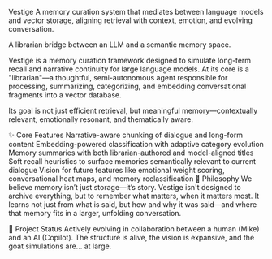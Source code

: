 Vestige
A memory curation system that mediates between language models and vector storage, aligning retrieval with context, emotion, and evolving conversation.

A librarian bridge between an LLM and a semantic memory space.

Vestige is a memory curation framework designed to simulate long-term recall and narrative continuity for large language models. At its core is a "librarian"—a thoughtful, semi-autonomous agent responsible for processing, summarizing, categorizing, and embedding conversational fragments into a vector database.

Its goal is not just efficient retrieval, but meaningful memory—contextually relevant, emotionally resonant, and thematically aware.

✨ Core Features
Narrative-aware chunking of dialogue and long-form content
Embedding-powered classification with adaptive category evolution
Memory summaries with both librarian-authored and model-aligned titles
Soft recall heuristics to surface memories semantically relevant to current dialogue
Vision for future features like emotional weight scoring, conversational heat maps, and memory reclassification
🧠 Philosophy
We believe memory isn’t just storage—it’s story. Vestige isn't designed to archive everything, but to remember what matters, when it matters most. It learns not just from what is said, but how and why it was said—and where that memory fits in a larger, unfolding conversation.

🚧 Project Status
Actively evolving in collaboration between a human (Mike) and an AI (Copilot). The structure is alive, the vision is expansive, and the goat simulations are... at large.
